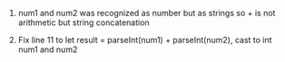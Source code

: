 1. num1 and num2 was recognized as number but as strings so + is not arithmetic but string concatenation

2. Fix line 11 to let result = parseInt(num1) + parseInt(num2), cast to int num1 and num2
   